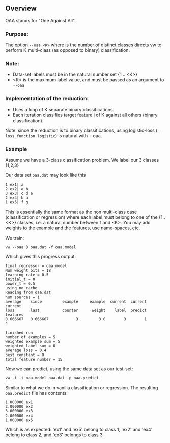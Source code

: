 ## Overview
OAA stands for "One Against All".

### Purpose:
The option `--oaa <K>` where <K> is the number of distinct classes
directs vw to perform K multi-class (as opposed to binary) classification.

### Note:
* Data-set labels must be in the natural number set {1 .. \<K\>}
* \<K\> is the maximum label value, and must be passed as an argument to `--oaa` 
                                                                  
### Implementation of the reduction:                                     
* Uses a loop of K separate binary classifications.                
* Each iteration classifies target feature i of K against all others (binary classification).

Note: since the reduction is to binary classifications, using logistic-loss (`--loss_function logistic`) is natural with --oaa.

### Example

Assume we have a 3-class classification problem. We label our 3 classes {1,2,3}

Our data set `oaa.dat` may look like this

    1 ex1| a
    2 ex2| a b
    3 ex3| c d e
    2 ex4| b a
    1 ex5| f g

This is essentially the same format as the non multi-class case (classification or regression) where each label must belong to one of the {1..\<K\>} classes, i.e. a natural number between 1 and \<K\>. You may add weights to the example and the features, use name-spaces, etc.

We train:

    vw --oaa 3 oaa.dat -f oaa.model

Which gives this progress output:

    final_regressor = oaa.model
    Num weight bits = 18
    learning rate = 0.5
    initial_t = 0
    power_t = 0.5
    using no cache
    Reading from oaa.dat
    num sources = 1
    average    since         example     example  current  current  current
    loss       last          counter      weight    label  predict features
    0.666667   0.666667            3         3.0        3        1        4

    finished run
    number of examples = 5
    weighted example sum = 5
    weighted label sum = 0
    average loss = 0.4
    best constant = 0
    total feature number = 15

Now we can predict, using the same data set as our test-set:

    vw -t -i oaa.model oaa.dat -p oaa.predict

Similar to what we do in vanilla classification or regression.
The resulting `oaa.predict` file has contents:

    1.000000 ex1
    2.000000 ex2
    3.000000 ex3
    2.000000 ex4
    1.000000 ex5

Which is as expected: 'ex1' and 'ex5' belong to class 1, 'ex2' and 'ex4' belong to class 2, and 'ex3' belongs to class 3.
